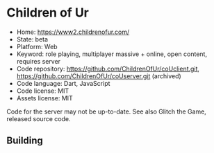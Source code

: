# Children of Ur

- Home: https://www2.childrenofur.com/
- State: beta
- Platform: Web
- Keyword: role playing, multiplayer massive + online, open content, requires server
- Code repository: https://github.com/ChildrenOfUr/coUclient.git, https://github.com/ChildrenOfUr/coUserver.git (archived)
- Code language: Dart, JavaScript
- Code license: MIT
- Assets license: MIT

Code for the server may not be up-to-date.
See also Glitch the Game, released source code.

## Building
